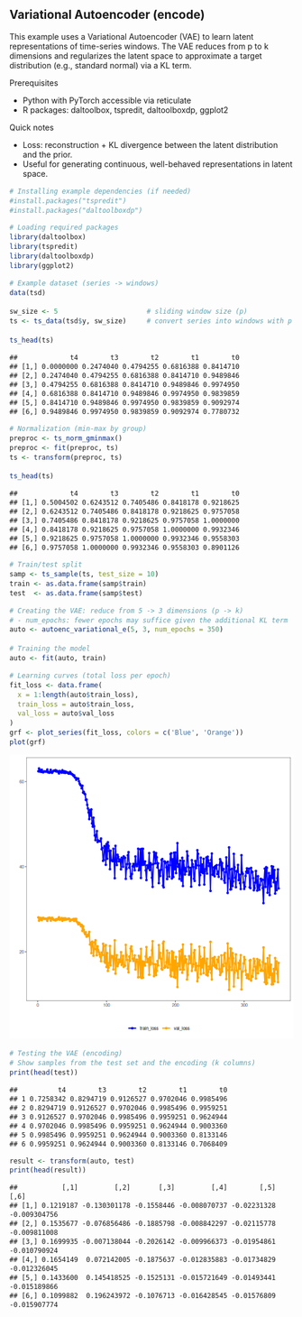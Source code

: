 ## Variational Autoencoder (encode)

This example uses a Variational Autoencoder (VAE) to learn latent representations of time-series windows. The VAE reduces from p to k dimensions and regularizes the latent space to approximate a target distribution (e.g., standard normal) via a KL term.

Prerequisites
- Python with PyTorch accessible via reticulate
- R packages: daltoolbox, tspredit, daltoolboxdp, ggplot2

Quick notes
- Loss: reconstruction + KL divergence between the latent distribution and the prior.
- Useful for generating continuous, well-behaved representations in latent space.


``` r
# Installing example dependencies (if needed)
#install.packages("tspredit")
#install.packages("daltoolboxdp")
```


``` r
# Loading required packages
library(daltoolbox)
library(tspredit)
library(daltoolboxdp)
library(ggplot2)
```


``` r
# Example dataset (series -> windows)
data(tsd)

sw_size <- 5                      # sliding window size (p)
ts <- ts_data(tsd$y, sw_size)     # convert series into windows with p columns

ts_head(ts)
```

```
##             t4        t3        t2        t1        t0
## [1,] 0.0000000 0.2474040 0.4794255 0.6816388 0.8414710
## [2,] 0.2474040 0.4794255 0.6816388 0.8414710 0.9489846
## [3,] 0.4794255 0.6816388 0.8414710 0.9489846 0.9974950
## [4,] 0.6816388 0.8414710 0.9489846 0.9974950 0.9839859
## [5,] 0.8414710 0.9489846 0.9974950 0.9839859 0.9092974
## [6,] 0.9489846 0.9974950 0.9839859 0.9092974 0.7780732
```


``` r
# Normalization (min-max by group)
preproc <- ts_norm_gminmax()
preproc <- fit(preproc, ts)
ts <- transform(preproc, ts)

ts_head(ts)
```

```
##             t4        t3        t2        t1        t0
## [1,] 0.5004502 0.6243512 0.7405486 0.8418178 0.9218625
## [2,] 0.6243512 0.7405486 0.8418178 0.9218625 0.9757058
## [3,] 0.7405486 0.8418178 0.9218625 0.9757058 1.0000000
## [4,] 0.8418178 0.9218625 0.9757058 1.0000000 0.9932346
## [5,] 0.9218625 0.9757058 1.0000000 0.9932346 0.9558303
## [6,] 0.9757058 1.0000000 0.9932346 0.9558303 0.8901126
```


``` r
# Train/test split
samp <- ts_sample(ts, test_size = 10)
train <- as.data.frame(samp$train)
test  <- as.data.frame(samp$test)
```


``` r
# Creating the VAE: reduce from 5 -> 3 dimensions (p -> k)
# - num_epochs: fewer epochs may suffice given the additional KL term
auto <- autoenc_variational_e(5, 3, num_epochs = 350)

# Training the model
auto <- fit(auto, train)
```


``` r
# Learning curves (total loss per epoch)
fit_loss <- data.frame(
  x = 1:length(auto$train_loss),
  train_loss = auto$train_loss,
  val_loss = auto$val_loss
)
grf <- plot_series(fit_loss, colors = c('Blue', 'Orange'))
plot(grf)
```

![plot of chunk unnamed-chunk-7](fig/autoenc_variational_e/unnamed-chunk-7-1.png)


``` r
# Testing the VAE (encoding)
# Show samples from the test set and the encoding (k columns)
print(head(test))
```

```
##          t4        t3        t2        t1        t0
## 1 0.7258342 0.8294719 0.9126527 0.9702046 0.9985496
## 2 0.8294719 0.9126527 0.9702046 0.9985496 0.9959251
## 3 0.9126527 0.9702046 0.9985496 0.9959251 0.9624944
## 4 0.9702046 0.9985496 0.9959251 0.9624944 0.9003360
## 5 0.9985496 0.9959251 0.9624944 0.9003360 0.8133146
## 6 0.9959251 0.9624944 0.9003360 0.8133146 0.7068409
```

``` r
result <- transform(auto, test)
print(head(result))
```

```
##           [,1]         [,2]       [,3]         [,4]        [,5]         [,6]
## [1,] 0.1219187 -0.130301178 -0.1558446 -0.008070737 -0.02231328 -0.009304756
## [2,] 0.1535677 -0.076856486 -0.1885798 -0.008842297 -0.02115778 -0.009811008
## [3,] 0.1699935 -0.007138044 -0.2026142 -0.009966373 -0.01954861 -0.010790924
## [4,] 0.1654149  0.072142005 -0.1875637 -0.012835883 -0.01734829 -0.012326045
## [5,] 0.1433600  0.145418525 -0.1525131 -0.015721649 -0.01493441 -0.015189866
## [6,] 0.1099882  0.196243972 -0.1076713 -0.016428545 -0.01576809 -0.015907774
```

